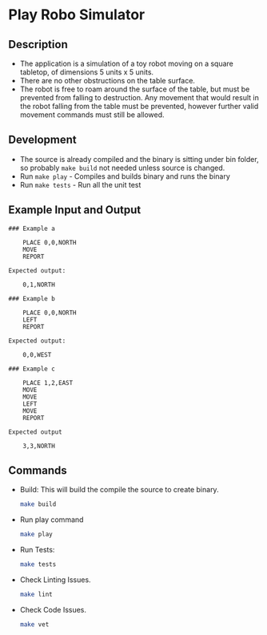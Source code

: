 # Play Robo Simulator

## Description
- The application is a simulation of a toy robot moving on a square tabletop,
  of dimensions 5 units x 5 units.
- There are no other obstructions on the table surface.
- The robot is free to roam around the surface of the table, but must be
  prevented from falling to destruction. Any movement that would result in the
  robot falling from the table must be prevented, however further valid
  movement commands must still be allowed.
  
## Development
* The source is already compiled and the binary is sitting under bin folder, so probably `make build` not needed unless source is changed.
* Run `make play` - Compiles and builds binary and runs the binary
* Run  `make tests` - Run all the unit test

## Example Input and Output
```
### Example a
 
    PLACE 0,0,NORTH
    MOVE
    REPORT

Expected output:

    0,1,NORTH

### Example b

    PLACE 0,0,NORTH
    LEFT
    REPORT

Expected output:

    0,0,WEST

### Example c

    PLACE 1,2,EAST
    MOVE
    MOVE
    LEFT
    MOVE
    REPORT

Expected output

    3,3,NORTH
```
## Commands

* Build: This will build the compile the source to create binary.
  ```sh
  make build
  ```
* Run play command
  ```sh
  make play
  ```
* Run Tests:
  ```sh
  make tests
  ```
* Check Linting Issues.
  ```sh
  make lint
  ```
* Check Code Issues.
  ```sh
  make vet
  ```

